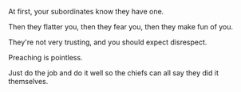 At first, your subordinates know they have one.

Then they flatter you,
then they fear you,
then they make fun of you.

They're not very trusting,
and you should expect disrespect.

Preaching is pointless.

Just do the job and do it well
so the chiefs can all say
they did it themselves.
